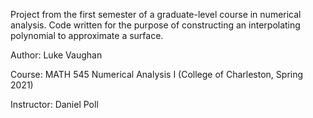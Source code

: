 Project from the first semester of a graduate-level course in numerical analysis. Code written for the purpose of constructing an interpolating polynomial to approximate a surface.

Author: Luke Vaughan

Course: MATH 545 Numerical Analysis I (College of Charleston, Spring 2021)

Instructor: Daniel Poll
